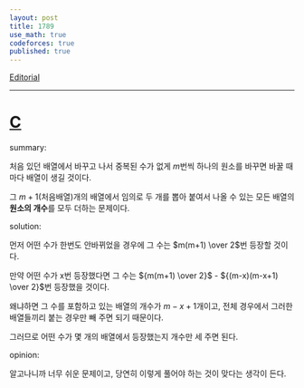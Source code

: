 ```yaml
---
layout: post
title: 1789
use_math: true
codeforces: true
published: true
---
```

[Editorial](https://codeforces.com/blog/entry/113246)

---
# [C](https://codeforces.com/contest/1789/problem/C)

summary:

처음 있던 배열에서 바꾸고 나서 중복된 수가 없게 $m$번씩 하나의 원소를 바꾸면 바꿀 때마다 배열이 생길 것이다. 

그 $m+1$(처음배열)개의 배열에서 임의로 두 개를 뽑아 붙여서 나올 수 있는 모든 배열의 **원소의 개수**를 모두 더하는 문제이다.

solution:

먼저 어떤 수가 한번도 안바뀌었을 경우에 그 수는 $m(m+1) \over 2$번 등장할 것이다. 

만약 어떤 수가 x번 등장했다면 그 수는 ${m(m+1) \over 2}$ - ${(m-x)(m-x+1) \over 2}$번 등장했을 것이다. 

왜냐하면 그 수를 포함하고 있는 배열의 개수가 $m-x+1$개이고, 전체 경우에서 그러한 배열들끼리 붙는 경우만 빼 주면 되기 때문이다. 

그러므로 어떤 수가 몇 개의 배열에서 등장했는지 개수만 세 주면 된다.

opinion: 

알고나니까 너무 쉬운 문제이고, 당연히 이렇게 풀어야 하는 것이 맞다는 생각이 든다.


